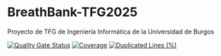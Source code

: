 # BreathBank-TFG2025
Proyecto de TFG de Ingeniería Informática de la Universidad de Burgos

[![Quality Gate Status](https://sonarcloud.io/api/project_badges/measure?project=Eduardo-Garcia-de-Leaniz_BreathBank-TFG2025&metric=alert_status)](https://sonarcloud.io/summary/new_code?id=Eduardo-Garcia-de-Leaniz_BreathBank-TFG2025)
[![Coverage](https://sonarcloud.io/api/project_badges/measure?project=Eduardo-Garcia-de-Leaniz_BreathBank-TFG2025&metric=coverage)](https://sonarcloud.io/summary/new_code?id=Eduardo-Garcia-de-Leaniz_BreathBank-TFG2025)
[![Duplicated Lines (%)](https://sonarcloud.io/api/project_badges/measure?project=Eduardo-Garcia-de-Leaniz_BreathBank-TFG2025&metric=duplicated_lines_density)](https://sonarcloud.io/summary/new_code?id=Eduardo-Garcia-de-Leaniz_BreathBank-TFG2025)





